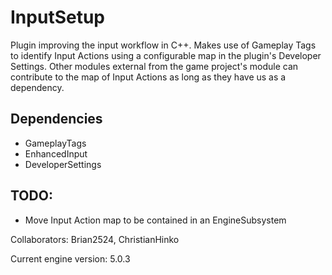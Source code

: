 # InputSetup
Plugin improving the input workflow in C++. Makes use of Gameplay Tags to identify Input Actions using a configurable map in the plugin's Developer Settings. Other modules external from the game project's module can contribute to the map of Input Actions as long as they have us as a dependency.

## Dependencies
- GameplayTags
- EnhancedInput
- DeveloperSettings

## TODO:
- Move Input Action map to be contained in an EngineSubsystem

Collaborators: Brian2524, ChristianHinko

Current engine version: 5.0.3
                                       